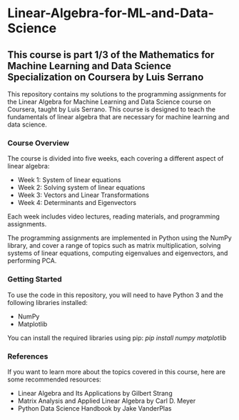 # Linear-Algebra-for-ML-and-Data-Science

## This course is part 1/3 of the Mathematics for Machine Learning and Data Science Specialization on Coursera by Luis Serrano

This repository contains my solutions to the programming assignments for the Linear Algebra for Machine Learning and Data Science course on Coursera, taught by Luis Serrano. This course is designed to teach the fundamentals of linear algebra that are necessary for machine learning and data science.

### Course Overview
The course is divided into five weeks, each covering a different aspect of linear algebra:

* Week 1: System of linear equations
* Week 2: Solving system of linear equations
* Week 3: Vectors and Linear Transformations
* Week 4: Determinants and Eigenvectors

Each week includes video lectures, reading materials, and programming assignments. 

The programming assignments are implemented in Python using the NumPy library, and cover a range of topics such as matrix multiplication, solving systems of linear equations, computing eigenvalues and eigenvectors, and performing PCA.

### Getting Started
To use the code in this repository, you will need to have Python 3 and the following libraries installed:

* NumPy
* Matplotlib

You can install the required libraries using pip:
_pip install numpy matplotlib_

### References
If you want to learn more about the topics covered in this course, here are some recommended resources:

* Linear Algebra and Its Applications by Gilbert Strang
* Matrix Analysis and Applied Linear Algebra by Carl D. Meyer
* Python Data Science Handbook by Jake VanderPlas
